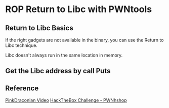 # ROP Return to Libc with PWNtools

## Return to Libc Basics

If the right gadgets are not available in the binary, you can use the Return to Libc technique.

Libc doesn't always run in the same location in memory.

## Get the Libc address by call Puts






## Reference

[PinkDraconian Video](https://www.youtube.com/watch?v=i_5VQF18suQ)
[HackTheBox Challenge - PWNhshop](https://www.hackthebox.eu/home/challenges/Pwn?name=PwnShop)